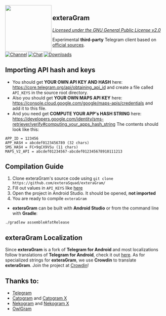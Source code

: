 <img src="https://i.imgur.com/5EmxevP.png" width="150" align="left"/>

## exteraGram
*[Licensed under the GNU General Public License v2.0](https://github.com/exteraSquad/exteraGram/blob/default/LICENSE)*

Experimental **third-party** Telegram client based on [official sources](https://github.com/DrKLO/Telegram).

[![Channel](https://img.shields.io/badge/Channel-Telegram-blue.svg)](https://t.me/exteragram)
[![Chat](https://img.shields.io/badge/Chat-Telegram-blue.svg)](https://t.me/exteraChat)
[![Downloads](https://img.shields.io/badge/Download%20at%20-%20Telegram-blue.svg)](https://t.me/exterareleases)

## Importing API hash and keys
- You should get **YOUR OWN API KEY AND HASH** here: https://core.telegram.org/api/obtaining_api_id and create a file called `API_KEYS` in the source root directory.
- Also you should get **YOUR OWN MAPS API KEY** here: https://console.cloud.google.com/google/maps-apis/credentials and add it to this file.
- And you need get **COMPUTE YOUR APP's HASH STRING** here: https://developers.google.com/identity/sms-retriever/verify#computing_your_apps_hash_string
The contents should look like this:
```
APP_ID = 123456
APP_HASH = abcdef0123456789 (32 chars)
SMS_HASH = FC+9qCX9VSu (11 chars)
MAPS_V2_API = abcdef01234567-abcdef012345678910111213
```

## Compilation Guide
1. Clone exteraGram's source code using `git clone https://github.com/exteraSquad/exteraGram/`
2. Fill out values in `API_KEYS` like [here](https://github.com/exteraSquad/exteraGram#importing-api-hash-and-keys)
3. Open the project in Android Studio. It should be opened, **not imported**
4. You are ready to compile `exteraGram`

- **exteraGram** can be built with **Android Studio** or from the command line with **Gradle**:
```
./gradlew assembleAfatRelease
```

## exteraGram Localization
Since **exteraGram** is a fork of **Telegram for Android** and most localizations follow translations of **Telegram for Android**, check it out [here](https://translations.telegram.org/en/android/). As for specialized strings for **exteraGram**, we use **Crowdin** to translate **exteraGram**. Join the project at [Crowdin](https://crowdin.com/project/exteralocales)!

 ## Thanks to:
- [Telegram](https://github.com/DrKLO/Telegram)
- [Catogram](https://github.com/Catogram/Catogram) and [Catogram X](https://github.com/CatogramX/CatogramX)
- [Nekogram](https://gitlab.com/Nekogram/Nekogram) and [Nekogram X](https://github.com/NekoX-Dev/NekoX)
- [OwlGram](https://github.com/OwlGramDev/OwlGram)
